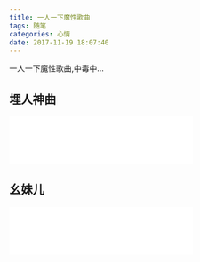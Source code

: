 ```yaml
---
title: 一人一下魔性歌曲
tags: 随笔
categories: 心情
date: 2017-11-19 18:07:40
---
```

一人一下魔性歌曲,中毒中...
<!-- more -->

## 埋人神曲

<iframe frameborder="no" border="0" marginwidth="0" marginheight="0" width=330 height=86 src="//music.163.com/outchain/player?type=2&id=516050468&auto=0&height=66"></iframe>

## 幺妹儿

<iframe frameborder="no" border="0" marginwidth="0" marginheight="0" width=330 height=86 src="//music.163.com/outchain/player?type=2&id=518117599&auto=0&height=66"></iframe>